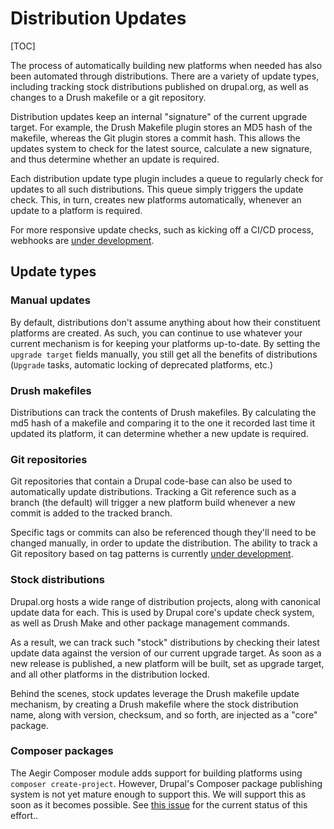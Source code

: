 Distribution Updates
====================

[TOC]

The process of automatically building new platforms when needed has also been automated through distributions. There are a variety of update types, including tracking stock distributions published on drupal.org, as well as changes to a Drush makefile or a git repository.

Distribution updates keep an internal "signature" of the current upgrade target. For example, the Drush Makefile plugin stores an MD5 hash of the makefile, whereas the Git plugin stores a commit hash. This allows the updates system to check for the latest source, calculate a new signature, and thus determine whether an update is required.

Each distribution update type plugin includes a queue to regularly check for updates to all such distributions. This queue simply triggers the update check. This, in turn, creates new platforms automatically, whenever an update to a platform is required.

For more responsive update checks, such as kicking off a CI/CD process, webhooks are [under development](https://www.drupal.org/node/2868455).


Update types
------------

### Manual updates

By default, distributions don't assume anything about how their constituent platforms are created. As such, you can continue to use whatever your current mechanism is for keeping your platforms up-to-date. By setting the `upgrade target` fields manually, you still get all the benefits of distributions (`Upgrade` tasks, automatic locking of deprecated platforms, etc.)

### Drush makefiles

Distributions can track the contents of Drush makefiles. By calculating the md5 hash of a makefile and comparing it to the one it recorded last time it updated its platform, it can determine whether a new update is required.

### Git repositories

Git repositories that contain a Drupal code-base can also be used to automatically update distributions. Tracking a Git reference such as a branch (the default) will trigger a new platform build whenever a new commit is added to the tracked branch.

Specific tags or commits can also be referenced though they'll need to be changed manually, in order to update the distribution. The ability to track a Git repository based on tag patterns is currently [under development](https://www.drupal.org/node/2869061).

### Stock distributions

Drupal.org hosts a wide range of distribution projects, along with canonical update data for each. This is used by Drupal core's update check system, as well as Drush Make and other package management commands.

As a result, we can track such "stock" distributions by checking their latest update data against the version of our current upgrade target. As soon as a new release is published, a new platform will be built, set as upgrade target, and all other platforms in the distribution locked.

Behind the scenes, stock updates leverage the Drush makefile update mechanism, by creating a Drush makefile where the stock distribution name, along with version, checksum, and so forth, are injected as a "core" package.

### Composer packages

The Aegir Composer module adds support for building platforms using `composer create-project`. However, Drupal's Composer package publishing system is not yet mature enough to support this. We will support this as soon as it becomes possible. See [this issue](https://www.drupal.org/node/2874000) for the current status of this effort..
